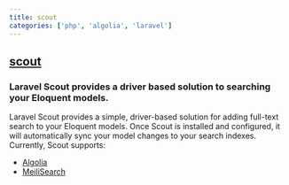 ```yaml
---
title: scout
categories: ['php', 'algolia', 'laravel']
---
```

## [scout](https://github.com/laravel/scout)

### Laravel Scout provides a driver based solution to searching your Eloquent models.


Laravel Scout provides a simple, driver-based solution for adding full-text search to your Eloquent models. Once Scout is installed and configured, it will automatically sync your model changes to your search indexes. Currently, Scout supports:

- [Algolia](https://www.algolia.com/)
- [MeiliSearch](https://github.com/meilisearch/meilisearch)
